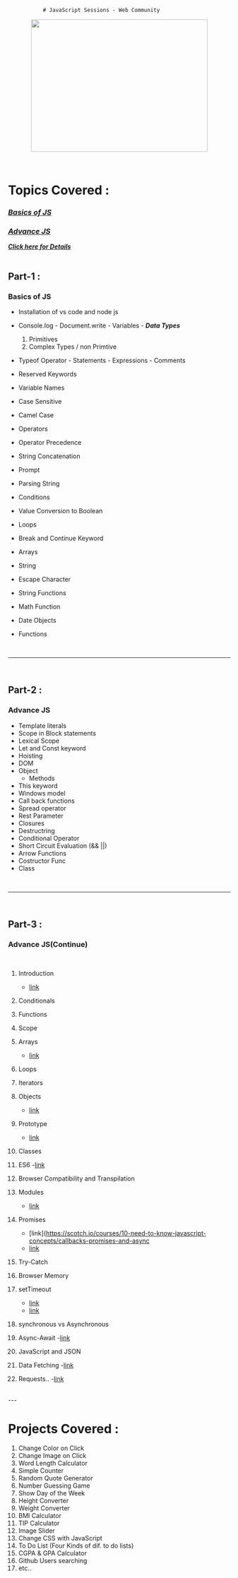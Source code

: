 

               # JavaScript Sessions - Web Community
 

<p align="center">
<img src= images\JavaScript-logo-1024x1024.png 
width= 400px height = 300px ></img>
</p>
<br>

# Topics Covered :


### [*Basics of JS*](#basics)
### [*Advance JS*](#advance)
 

***[Click here for Details](Readme2file.md)***
<br>
<br>

## Part-1 :



<h3 id= "basics">Basics of JS</h3>

   - Installation of vs code and node js
   - Console.log
	- Document.write
	- Variables
	- ***Data Types***
      1. Primitives
      1. Complex Types / non Primtive

   - Typeof Operator
	- Statements
	- Expressions
	- Comments
   -	Reserved Keywords
   -	Variable Names
   -	Case Sensitive
   -	Camel Case
   -	Operators
   -	Operator Precedence
   -	String Concatenation
   -	Prompt
   -	Parsing String
   -	Conditions
   -	Value Conversion to Boolean
   -	Loops
   -	Break and Continue Keyword
   -	Arrays
   -	String
   -	Escape Character
   -	String Functions
   -	Math Function
   -	Date Objects
   -	Functions

   <br>

   ---
<br>

## Part-2 :



<h3 id= "advance">Advance JS</h3>

-	Template literals
-	Scope in Block statements
-	Lexical Scope
-	Let and Const keyword
-	Hoisting
-	DOM
- Object
   - 	Methods
-	This keyword
-	Windows model
-	Call back functions
-	Spread operator
- Rest Parameter
- Closures
-	Destructring
-	Conditional Operator
-	Short Circuit Evaluation (&& ||)
-	Arrow Functions
-	Costructor Func
-	Class

<br>

---

<br>

## Part-3 :


<h3 id= "advance">Advance JS(Continue)</h3>

<br>

1. Introduction  
    - [link](https://www.codecademy.com/learn/introduction-to-javascript/modules/learn-javascript-introduction/cheatsheet)

2. Conditionals 
3. Functions 
4. Scope 
5. Arrays 
    - [link](https://www.javascripttutorial.net/javascript-array-reduce/)
6. Loops 
7. Iterators 
8. Objects 
    - [link](https://developer.mozilla.org/en-US/docs/Web/JavaScript/Reference/Functions/set)
9. Prototype 
    - [link](https://www.programiz.com/javascript/prototype)
10. Classes 
11. ES6
   -[link](https://www.freecodecamp.org/news/write-less-do-more-with-javascript-es6-5fd4a8e50ee2/)
12. Browser Compatibility and Transpilation 
13. Modules 
    - [link](https://www.programiz.com/javascript/modules)
14. Promises 
    - [link](https://scotch.io/courses/10-need-to-know-javascript-concepts/callbacks-promises-and-async
    - [link](https://www.programiz.com/javascript/promise)
15. Try-Catch 
16. Browser Memory 
17. setTimeout 
    - [link](https://www.programiz.com/javascript/setTimeout)
    - [link](https://www.programiz.com/javascript/setInterval)
18. synchronous vs Asynchronous 
19. Async-Await 
    -[link](https://javascript.info/async-await)
20. JavaScript and JSON 
21. Data Fetching 
    -[link](https://medium.com/swlh/consuming-apis-using-javascript-c980abd36d59)
22. Requests..
    -[link](https://www.tutorialrepublic.com/html-tutorial/html5-web-storage.php)
<br>
   ---
<br>

# Projects Covered :


1.	Change Color on Click
2.	Change Image on Click
3.	Word Length Calculator
4.	Simple Counter
5.	Random Quote Generator
6.	Number Guessing Game
7.	Show Day of the Week
8.	Height Converter
9.	Weight Converter
10.	BMI Calculator
11.	TIP Calculator
12.	Image Slider
13.	Change CSS with JavaScript
14.	To Do List (Four Kinds of dif. to do lists)
15. CGPA & GPA Calculator
16. Github Users searching 
17. etc..


